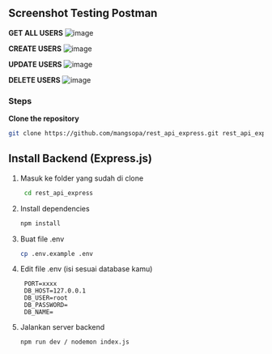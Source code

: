 ## Screenshot Testing Postman

**GET ALL USERS**
![image](https://github.com/user-attachments/assets/744de7a9-1e28-4c45-ba0e-c07baf7553c0)

**CREATE USERS**
![image](https://github.com/user-attachments/assets/c44af151-7792-4583-90be-0d8cad8e0a68)

**UPDATE USERS**
![image](https://github.com/user-attachments/assets/da9eb72d-a68f-4eb7-b780-8ef3a8a59290)

**DELETE USERS**
![image](https://github.com/user-attachments/assets/0f7f19a0-1398-4c70-b6b1-65e1588c71fa)

### Steps

**Clone the repository**
   ```bash
   git clone https://github.com/mangsopa/rest_api_express.git rest_api_express
   ```

## **Install Backend (Express.js)**

1. Masuk ke folder yang sudah di clone
   ```bash
    cd rest_api_express
   ```

2. Install dependencies
   ```bash
   npm install
   ```

3. Buat file .env
   ```bash
   cp .env.example .env
   ```

4. Edit file .env (isi sesuai database kamu)
   ```env
    PORT=xxxx
    DB_HOST=127.0.0.1
    DB_USER=root
    DB_PASSWORD=
    DB_NAME=
   ```

5. Jalankan server backend
   ```bash
   npm run dev / nodemon index.js
   ```


